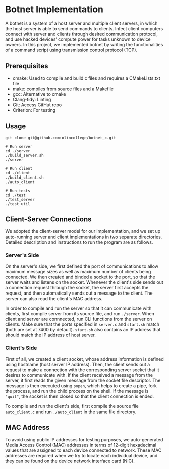 # Botnet Implementation
A botnet is a system of a host server and multiple client servers, in which the host server is able to send commands to clients. Infect client computers connect with server and clients through desired communication protocol, and use hacked devices’ compute power for tasks unknown to device owners. In this project, we implemented botnet by writing the functionalities of a command script using transmission control protocol (TCP).

## Prerequisites 
* cmake: Used to compile and build c files and requires a CMakeLists.txt file
* make: compiles from source files and a Makefile
* gcc: Alternative to cmake
* Clang-tidy: Linting
* Git: Access GitHut repo
* Criterion: For testing

## Usage
```
git clone git@github.com:olincollege/botnet_c.git

# Run server
cd ./server
./build_server.sh
./server

# Run client
cd ./client
./build_client.sh
./auto_client

# Run tests
cd ./test
./test_server
./test_util
```

## Client-Server Connections
We adopted the client-server model for our implementation, and we set up auto-running server and client implementations in two separate directories. Detailed description and instructions to run the program are as follows.

### Server's Side
On the server's side, we first defined the port of communications to allow maximum message sizes as well as maximum number of clients being connected. We then created and binded a socket to the port, so that the server waits and listens on the socket. Whenever the client's side sends out a connection request through the socket, the server first accepts the request, and then automatically sends out a message to the client. The server can also read the client's MAC address.

In order to compile and run the server so that it can communicate with clients, first compile server from its source file, and run `./server`. When client and server are connnected, run CLI functions from the server on clients. Make sure that the ports specified in `server.c` and `start.sh` match (both are set at 7400 by default). `start.sh` also contains an IP address that should match the IP address of host server.

### Client's Side
First of all, we created a client socket, whose address information is defined using hostname (host server IP address). Then, the client sends out a request to make a connection with the corresponding server socket that it desires to communicate with. If the client received a message from the server, it first reads the given message from the socket file descriptor. The message is then executed using `popen`, which helps to create a pipe, fork the process, and run the child process on the shell. If the message is `"quit"`, the socket is then closed so that the client connection is ended.

To compile and run the client's side, first compile the source file `auto_client.c` and run `./auto_client` in the same file directory. 

## MAC Address
To avoid using public IP addresses for testing purposes, we auto-generated Media Access Control (MAC) addresses in terms of 12-digit hexadecimal values that are assigned to each device connected to network. These MAC addresses are required when we try to locate each individual device, and they can be found on the device network interface card (NIC).
